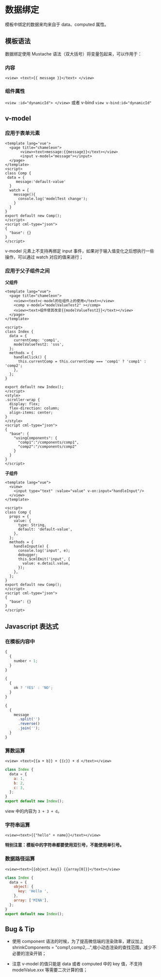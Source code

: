 # 数据绑定

模板中绑定的数据来均来自于 data、computed 属性。

## 模板语法

数据绑定使用 Mustache 语法（双大括号）将变量包起来，可以作用于：

### 内容

`<view> <text>{{ message }}</text> </view>`

### 组件属性

`<view :id="dynamicId"> </view>`
或者 v-bind
`view v-bind:id="dynamicId"`

## v-model

### 应用于表单元素

```vue
<template lang='vue'>
  <page title="chameleon">
       <view><text>message:{{message}}</text></view>
       <input v-model="message"></input>
  </page>
</template>
<script>
class Comp {
 data = {
     message:'default-value'
  }
  watch = {
    message(){
      console.log('modelTest change');
    }
  }
}
export default new Comp();
</script>
<script cml-type="json">
{
  "base": {}
}
</script>
```

v-model 元素上不支持再绑定 input 事件，如果对于输入值变化之后想执行一些操作，可以通过 watch 对应的值来进行；

### 应用于父子组件之间

**父组件**

```vue
<template lang="vue">
  <page title="chameleon">
    <view><text>c-model的在组件上的使用</text></view>
    <comp v-model="modelValueTest2" ></comp>
    <view><text>组件使其改变{{modelValueTest2}}</text></view>
  </page>
</template>

<script>
class Index {
  data = {
    currentComp: 'comp1',
    modelValueTest2: 'sss',
  };
  methods = {
    handleClick() {
      this.currentComp = this.currentComp === 'comp1' ? 'comp1' : 'comp2';
    },
  };
}

export default new Index();
</script>
<style>
.scroller-wrap {
  display: flex;
  flex-direction: column;
  align-items: center;
}
</style>
<script cml-type="json">
{
  "base": {
    "usingComponents": {
      "comp1":"/components/comp1",
      "comp2":"/components/comp2"
    }
  }
}
</script>
```

**子组件**

```vue
<template lang="vue">
  <view>
    <input type="text" :value="value" v-on:input="handleInput"/>
  </view>    
</template>

<script>
class Comp {
  props = {
    value: {
      type: String,
      default: 'default-value',
    },
  };
  methods = {
    handleInput(e) {
      console.log('input', e);
      debugger;
      this.$cmlEmit('input', {
        value: e.detail.value,
      });
    },
  };
}
export default new Comp();
</script>
<script cml-type="json">
{
  "base": {}
}
</script>
```

## Javascript 表达式

### 在模板内容中

```javascript
{
  {
    number + 1;
  }
}

{
  {
    ok ? 'YES' : 'NO';
  }
}

{
  {
    message
      .split('')
      .reverse()
      .join('');
  }
}
```

### 算数运算

`<view> <text>{{a + b}} + {{c}} + d </text></view>`

```javascript
class Index {
  data = {
    a: 1,
    b: 2,
    c: 3,
  };
}
export default new Index();
```

view 中的内容为 `3 + 3 + d`。

### 字符串运算

`<view><text>{{"hello" + name}}</text></view>`

<b>特别注意：模板中的字符串都要使用双引号，不能使用单引号。</b>

### 数据路径运算

`<view><text>{{object.key}} {{array[0]}}</text></view>`

```javascript
class Index {
  data = {
    object: {
      key: 'Hello ',
    },
    array: ['MINA'],
  };
}
export default new Index();
```

## Bug & Tip

- 使用 component 语法的时候，为了提高微信端的渲染效率，建议加上 shrinkComponents = "comp1,comp2,...",缩小动态渲染的查找范围，减少不必要的渲染开销；

- 注意 v-model 的值只能是 data 或者 computed 中的 key 值，不支持 modelValue.xxx 等需要二次计算的值；
